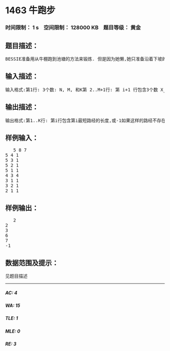 # 1463 牛跑步   
### 时间限制： 1 s&nbsp;&nbsp;&nbsp;&nbsp;空间限制： 128000 KB&nbsp;&nbsp;&nbsp;&nbsp;题目等级： 黄金  
## 题目描述：  

<pre>
BESSIE准备用从牛棚跑到池塘的方法来锻炼. 但是因为她懒,她只准备沿着下坡的路跑到池塘,然后走回牛棚.BESSIE也不想跑得太远,所以她想走最短的路经. 农场上一共有M (1 <= M <= 10,000)条路,每条路连接两个用1..N(1 <= N <= 1000)标号的地点. 更方便的是,如果X>Y,则地点X的高度大于地点Y的高度. 地点N是BESSIE的牛棚;地点1是池塘.很快, BESSIE厌倦了一直走同一条路.所以她想走不同的路,更明确地讲,她想找出K (1 <= K <= 100)条不同的路经.为了避免过度劳累,她想使这K条路经为最短的K条路经.请帮助BESSIE找出这K条最短路经的长度.你的程序需要读入农场的地图, 一些从X_i到Y_i 的路经和它们的长度(X_i, Y_i, D_i). 所有(X_i, Y_i, D_i)满足(1 <= Y_i < X_i; Y_i < X_i <= N, 1 <= D_i <= 1,000,000).题名: cowjog
</pre>
  
  
## 输入描述：  

<pre>
输入格式:第1行: 3个数: N, M, 和K第 2..M+1行: 第 i+1 行包含3个数 X_i, Y_i, 和 D_i, 表示一条下坡的路.
</pre>
  
  
## 输出描述：  

<pre>
输出格式:第1..K行: 第i行包含第i最短路经的长度,或-1如果这样的路经不存在.如果多条路经有同样的长度,请注意将这些长度逐一列出.
</pre>
  
  
## 样例输入：  

<pre>
   5 8 7
5 4 1
5 3 1
5 2 1
5 1 1
4 3 4
3 1 1
3 2 1
2 1 1
</pre>
  
  
## 样例输出：  

<pre>
   2
2
3
6
7
-1
</pre>
  
  
## 数据范围及提示：  

<pre>
见题目描述
</pre>
  
  
***  

##### AC: 4  
##### WA: 15  
##### TLE: 1  
##### MLE: 0  
##### RE: 3  
